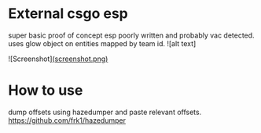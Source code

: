 # External csgo esp
 super basic proof of concept esp poorly written and probably vac detected. uses glow object on entities mapped by team id.
 ![alt text] 


 ![Screenshot][(screenshot.png)](https://cdn.discordapp.com/attachments/314339513327681536/1049997026504491048/image.png)
 # How to use
 
 dump offsets using hazedumper and paste relevant offsets.
       https://github.com/frk1/hazedumper
